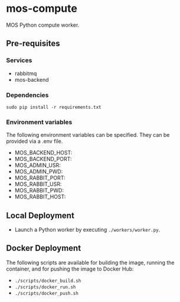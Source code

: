 # mos-compute

MOS Python compute worker.

## Pre-requisites

### Services

* rabbitmq
* mos-backend

### Dependencies

```sudo pip install -r requirements.txt```

### Environment variables

The following environment variables can be specified. They can be provided via a .env file.

* MOS_BACKEND_HOST:
* MOS_BACKEND_PORT:
* MOS_ADMIN_USR:
* MOS_ADMIN_PWD:
* MOS_RABBIT_PORT:
* MOS_RABBIT_USR:
* MOS_RABBIT_PWD:
* MOS_RABBIT_HOST:

## Local Deployment

* Launch a Python worker by executing ``./workers/worker.py``.

## Docker Deployment

The following scripts are available for building the image, running the container, and for pushing the image to Docker Hub:

* ``./scripts/docker_build.sh``
* ``./scripts/docker_run.sh``
* ``./scripts/docker_push.sh``
